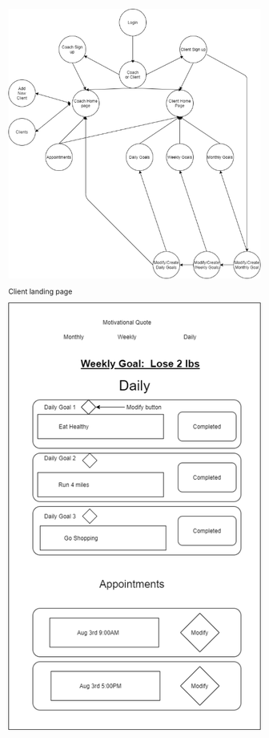 ![Diagram](https://github.com/forexsnyder/Accountability/blob/master/Images/App%20Diagram.png)


Client landing page



![Client](https://github.com/forexsnyder/Accountability/blob/master/Images/Client%20Landingpage.png)
